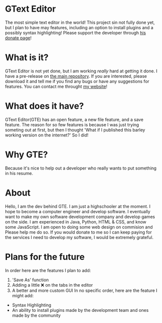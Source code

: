 # GText Editor
The most simple text editor in the world! This project sin not fully done yet, but I plan to have may features, including an option to install plugins and a possibly syntax highlighting! Please support the developer through [his donate page](https://ramirorocha.com/donate)!
# What is it?
GText Editor is not yet done, but I am working *really* hard at getting it done. I have a pre-release on [the main repository](https://github.com/GTextEditor/GTextEditor/releases). If you are interested, please download it and tell me if you find any bugs or have any suggestions for features. You can contact me throught [my website](https://ramirorocha.com)!
# What does it have?
GText Editor(GTE) has an open feature, a new file feature, and a save feature. The reason for so few features is because I was just trying someting out at first, but then I thought 'What if I published this barley working version on the internet?' So I did! 
# Why GTE?
Because it's nice to help out a developer who really wants to put something in his resume. 
# About
Hello, I am the dev behind GTE. I am just a highschooler at the moment. I hope to become a computer engineer and develop software. I eventually want to make my own software development company and develop games on the side. I am experienced in Java, Python, HTML & CSS, and know some JavaScript. I am open to doing some web design on commision and 
Please help me do so. If you would donate to me so I can keep paying for the services I need to develop my software, I would be extremely grateful.
# Plans for the future
In order here are the features I plan to add:
1. 'Save As' function
2. Adding a little :x: on the tabs in  the editor
3. A better and more custom GUI
In no specific order, here are the feature I might add:
* Syntax Highlighting
* An ability to install plugins made by the development team and ones made by the community
